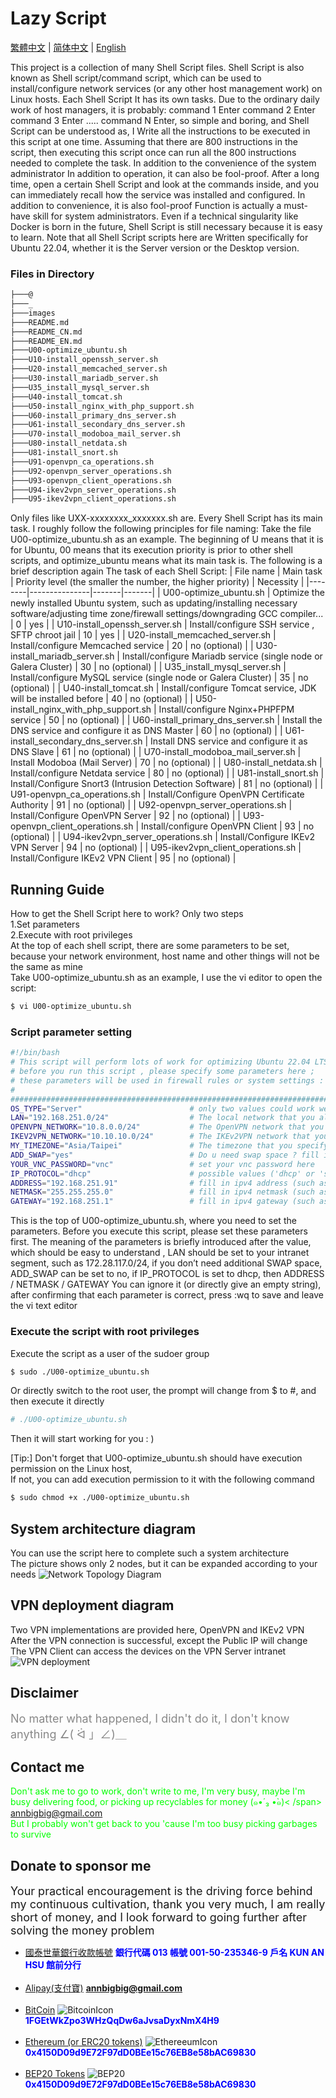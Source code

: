 # Lazy Script

[繁體中文](README.md) | [简体中文](README_CN.md) | [English](README_EN.md)  

This project is a collection of many Shell Script files. Shell Script is also known as Shell script/command script, which can be used to install/configure network services (or any other host management work) on Linux hosts. Each Shell Script It has its own tasks. Due to the ordinary daily work of host managers, it is probably: command 1 Enter command 2 Enter command 3 Enter ..... command N Enter, so simple and boring, and Shell Script can be understood as, I Write all the instructions to be executed in this script at one time. Assuming that there are 800 instructions in the script, then executing this script once can run all the 800 instructions needed to complete the task. In addition to the convenience of the system administrator In addition to operation, it can also be fool-proof. After a long time, open a certain Shell Script and look at the commands inside, and you can immediately recall how the service was installed and configured. In addition to convenience, it is also fool-proof Function is actually a must-have skill for system administrators. Even if a technical singularity like Docker is born in the future, Shell Script is still necessary because it is easy to learn. Note that all Shell Script scripts here are Written specifically for Ubuntu 22.04, whether it is the Server version or the Desktop version.


### Files in Directory

```bash
├───@
├───_
├───images
├───README.md
├───README_CN.md
├───README_EN.md
├───U00-optimize_ubuntu.sh
├───U10-install_openssh_server.sh
├───U20-install_memcached_server.sh
├───U30-install_mariadb_server.sh
├───U35_install_mysql_server.sh
├───U40-install_tomcat.sh
├───U50-install_nginx_with_php_support.sh
├───U60-install_primary_dns_server.sh
├───U61-install_secondary_dns_server.sh
├───U70-install_modoboa_mail_server.sh
├───U80-install_netdata.sh
├───U81-install_snort.sh
├───U91-openvpn_ca_operations.sh
├───U92-openvpn_server_operations.sh
├───U93-openvpn_client_operations.sh
├───U94-ikev2vpn_server_operations.sh
├───U95-ikev2vpn_client_operations.sh

```

Only files like UXX-xxxxxxxx_xxxxxxx.sh are. Every Shell Script has its main task. I roughly follow the following principles for file naming:
Take the file U00-optimize_ubuntu.sh as an example. The beginning of U means that it is for Ubuntu, 00 means that its execution priority is prior to other shell scripts, and optimize_ubuntu means what its main task is. The following is a brief description again The task of each Shell Script:
| File name | Main task | Priority level (the smaller the number, the higher priority) | Necessity |
|--------|---------------|-------|-------|
|  U00-optimize_ubuntu.sh | Optimize the newly installed Ubuntu system, such as updating/installing necessary software/adjusting time zone/firewall settings/downgrading GCC compiler...  | 0 | yes |
|  U10-install_openssh_server.sh | Install/configure SSH service , SFTP chroot jail | 10 | yes |
|  U20-install_memcached_server.sh | Install/configure Memcached service  | 20 | no (optional) |
|  U30-install_mariadb_server.sh | Install/configure Mariadb service (single node or Galera Cluster)  | 30 | no (optional) |
|  U35_install_mysql_server.sh | Install/configure MySQL service (single node or Galera Cluster)  | 35 | no (optional) |
|  U40-install_tomcat.sh | Install/configure Tomcat service, JDK will be installed before  | 40 | no (optional) |
|  U50-install_nginx_with_php_support.sh | Install/configure Nginx+PHPFPM service  | 50 | no (optional) |
|  U60-install_primary_dns_server.sh | Install the DNS service and configure it as DNS Master  | 60 | no (optional) |
|  U61-install_secondary_dns_server.sh | Install DNS service and configure it as DNS Slave  | 61 | no (optional) |
|  U70-install_modoboa_mail_server.sh | Install Modoboa (Mail Server) | 70 | no (optional) |
|  U80-install_netdata.sh | Install/configure Netdata service  | 80 | no (optional) |
|  U81-install_snort.sh | Install/Configure Snort3 (Intrusion Detection Software) | 81 | no (optional) |
|  U91-openvpn_ca_operations.sh | Install/Configure OpenVPN Certificate Authority | 91 | no (optional) |
|  U92-openvpn_server_operations.sh | Install/Configure OpenVPN Server | 92 | no (optional) |
|  U93-openvpn_client_operations.sh | Install/configure OpenVPN Client | 93 | no (optional) |
|  U94-ikev2vpn_server_operations.sh | Install/Configure IKEv2 VPN Server | 94 | no (optional) |
|  U95-ikev2vpn_client_operations.sh | Install/Configure IKEv2 VPN Client | 95 | no (optional) |

## Running Guide
How to get the Shell Script here to work? Only two steps<br>
1.Set parameters <br>
2.Execute with root privileges<br>
At the top of each shell script, there are some parameters to be set, because your network environment, host name and other things will not be the same as mine<br>
Take U00-optimize_ubuntu.sh as an example, I use the vi editor to open the script:
```bash
$ vi U00-optimize_ubuntu.sh
```

### Script parameter setting

```bash
#!/bin/bash
# This script will perform lots of work for optimizing Ubuntu 22.04 LTS you've just installed
# before you run this script , please specify some parameters here ;
# these parameters will be used in firewall rules or system settings :
# 
########################################################################################################
OS_TYPE="Server"                        # only two values could work well 'Desktop' or 'Server'
LAN="192.168.251.0/24"                  # The local network that you allow packets come in from there
OPENVPN_NETWORK="10.8.0.0/24"           # The OpenVPN network that you allow packets come in from there
IKEV2VPN_NETWORK="10.10.10.0/24"        # The IKEv2VPN network that you allow packets come in from there
MY_TIMEZONE="Asia/Taipei"               # The timezone that you specify for this VPS node
ADD_SWAP="yes"                          # Do u need swap space ? fill in 'yes' or 'YES' will add swap for u
YOUR_VNC_PASSWORD="vnc"                 # set your vnc password here
IP_PROTOCOL="dhcp"                      # possible values ('dhcp' or 'staic') ; how do u get ipv4 address?
ADDRESS="192.168.251.91"                # fill in ipv4 address (such as 192.168.251.96) if u use static ip
NETMASK="255.255.255.0"                 # fill in ipv4 netmask (such as 255.255.255.0) if u use static ip
GATEWAY="192.168.251.1"                 # fill in ipv4 gateway (such as 192.168.251.1) if u use static ip
```
This is the top of U00-optimize_ubuntu.sh, where you need to set the parameters. Before you execute this script, please set these parameters first. The meaning of the parameters is briefly introduced after the value, which should be easy to understand , LAN should be set to your intranet segment, such as 172.28.117.0/24, if you don’t need additional SWAP space, ADD_SWAP can be set to no, if IP_PROTOCOL is set to dhcp, then ADDRESS / NETMASK / GATEWAY You can ignore it (or directly give an empty string), after confirming that each parameter is correct, press :wq to save and leave the vi text editor

### Execute the script with root privileges
Execute the script as a user of the sudoer group
```bash
$ sudo ./U00-optimize_ubuntu.sh
```
Or directly switch to the root user, the prompt will change from $ to #, and then execute it directly<br>
```bash
# ./U00-optimize_ubuntu.sh
```
Then it will start working for you : ) <br>

[Tip:] Don't forget that U00-optimize_ubuntu.sh should have execution permission on the Linux host,<br>
If not, you can add execution permission to it with the following command
```bash
$ sudo chmod +x ./U00-optimize_ubuntu.sh
```
## System architecture diagram
You can use the script here to complete such a system architecture<br>
The picture shows only 2 nodes, but it can be expanded according to your needs
![Network Topology Diagram](images/system_architecture_0.jpg?raw=true  'horizontal scaling')

## VPN deployment diagram
Two VPN implementations are provided here, OpenVPN and IKEv2 VPN<br>
After the VPN connection is successful, except the Public IP will change<br>
The VPN Client can access the devices on the VPN Server intranet
![VPN deployment](images/000_VPN_deployment.jpg?raw=true  'VPN deployment')

## Disclaimer 
<font size=4 color=888888>No matter what happened, I didn't do it, I don't know anything ∠( ᐛ 」∠)＿ </font>

## Contact me
<span style="color:#00FF00">Don't ask me to go to work, don't write to me, I'm very busy, maybe I'm busy delivering food, or picking up recyclables for money (๑•́ ₃ •̀๑)< /span>
annbigbig@gmail.com<br>
But I probably won't get back to you 'cause I'm too busy picking garbages to survive

## Donate to sponsor me
<font size=4>Your practical encouragement is the driving force behind my continuous cultivation, thank you very much, I am really short of money, and I look forward to going further after solving the money problem</font>

   - [國泰世華銀行收款帳號](#CathayBank) **<span style="color:#0000FF">銀行代碼 013 帳號 001-50-235346-9 戶名 KUN AN HSU 館前分行</span>**  <br><br>
   - [Alipay(支付寶)](#alipay) **<span style="color:#0000FF">annbigbig@gmail.com</span>**  <br><br>
   - [BitCoin](#Bitcoin)  ![BitcoinIcon](images/Bitcoin.png?raw=true "Thank you")  
      **<span style="color:#0000FF">1FGEtWkZpo3WHzQqDw6aJvsaDyxNmX4H9</span>** <br><br>
   - [Ethereum (or ERC20 tokens)](#Ethereum)  ![EthereeumIcon](images/Ethereum.png?raw=true "Thank you")  
      **<span style="color:#0000FF">0x4150D09d9E72F97dD0BEe15c76EB8e58bAC69830</span>** <br><br>
  - [BEP20 Tokens](#BEP20)  ![BEP20](images/BEP20.png?raw=true "Thank you")  
      **<span style="color:#0000FF">0x4150D09d9E72F97dD0BEe15c76EB8e58bAC69830</span>**
